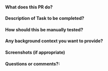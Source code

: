 #### What does this PR do?

#### Description of Task to be completed?

#### How should this be manually tested?

#### Any background context you want to provide?

#### Screenshots (if appropriate)

#### Questions or comments?: